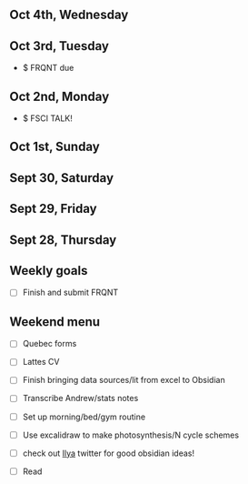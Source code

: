 ## Oct 4th, Wednesday
## Oct 3rd, Tuesday
- $ FRQNT due
## Oct 2nd, Monday
- $ FSCI TALK!
## Oct 1st, Sunday
## Sept 30, Saturday
## Sept 29, Friday
## Sept 28, Thursday


## Weekly goals
- [ ] Finish and submit FRQNT

## Weekend menu
- [ ] Quebec forms
- [ ] Lattes CV
- [ ] Finish bringing data sources/lit from excel to Obsidian
- [ ] Transcribe Andrew/stats notes
- [ ] Set up morning/bed/gym routine
- [ ] Use excalidraw to make photosynthesis/N cycle schemes
- [ ] check out [Ilya](https://twitter.com/Artifexx) twitter for good obsidian ideas!
- [ ] Read 


